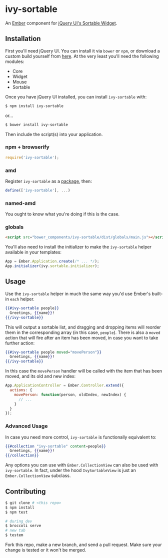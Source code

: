 # ivy-sortable

An [Ember][1] component for [jQuery UI's Sortable Widget][2].

## Installation

First you'll need jQuery UI. You can install it via `bower` or `npm`, or
download a custom build yourself from [here][3]. At the very least you'll need
the following modules:

  * Core
  * Widget
  * Mouse
  * Sortable

Once you have jQuery UI installed, you can install `ivy-sortable` with:

```sh
$ npm install ivy-sortable
```

or...

```sh
$ bower install ivy-sortable
```

Then include the script(s) into your application.

### npm + browserify

```js
require('ivy-sortable');
```

### amd

Register `ivy-sortable` as a [package][4], then:

```js
define(['ivy-sortable'], ...)
```

### named-amd

You ought to know what you're doing if this is the case.

### globals

```html
<script src="bower_components/ivy-sortable/dist/globals/main.js"></script>
```

You'll also need to install the initializer to make the `ivy-sortable` helper
available in your templates:

```js
App = Ember.Application.create(/* ... */);
App.initializer(ivy.sortable.initializer);
```

## Usage

Use the `ivy-sortable` helper in much the same way you'd use Ember's built-in
`each` helper.

```handlebars
{{#ivy-sortable people}}
  Greetings, {{name}}!
{{/ivy-sortable}}
```

This will output a sortable list, and dragging and dropping items will reorder
them in the corresponding array (in this case, `people`). There is also
a `moved` action that will fire after an item has been moved, in case you want
to take further action:

```handlebars
{{#ivy-sortable people moved="movePerson"}}
  Greetings, {{name}}!
{{/ivy-sortable}}
```

In this case the `movePerson` handler will be called with the item that has
been moved, and its old and new index:

```js
App.ApplicationController = Ember.Controller.extend({
  actions: {
    movePerson: function(person, oldIndex, newIndex) {
      // ...
    }
  }
});
```

### Advanced Usage

In case you need more control, `ivy-sortable` is functionally equivalent to:

```handlebars
{{#collection "ivy-sortable" content=people}}
  Greetings, {{name}}!
{{/collection}}
```

Any options you can use with `Ember.CollectionView` can also be used with
`ivy-sortable`. In fact, under the hood `IvySortableView` is just an
`Ember.CollectionView` subclass.

## Contributing

```sh
$ git clone # <this repo>
$ npm install
$ npm test

# during dev
$ broccoli serve
# new tab
$ testem
```

Fork this repo, make a new branch, and send a pull request. Make sure your
change is tested or it won't be merged.

[1]: http://emberjs.com
[2]: http://jqueryui.com/sortable/
[3]: http://jqueryui.com/download/
[4]: http://requirejs.org/docs/api.html#packages
